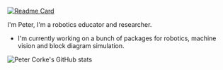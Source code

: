 <!--
**petercorke/petercorke** is a ✨ _special_ ✨ repository because its `README.md` (this file) appears on your GitHub profile.

Here are some ideas to get you started:

- 🔭 I’m currently working on ...
- 🌱 I’m currently learning ...
- 👯 I’m looking to collaborate on ...
- 🤔 I’m looking for help with ...
- 💬 Ask me about ...
- 📫 How to reach me: ...
- 😄 Pronouns: ...
- ⚡ Fun fact: ...
-->
[![Readme Card](https://github-readme-stats.vercel.app/api/pin/?username=petercorke&repo=github-readme-stats)](https://github.com/anuraghazra/github-readme-stats)

I'm Peter, I'm a robotics educator and researcher.

- I'm currently working on a bunch of packages for robotics, machine vision and block diagram simulation.

![Peter Corke's GitHub stats](https://github-readme-stats.vercel.app/api?username=petercorke&show_icons=true)

